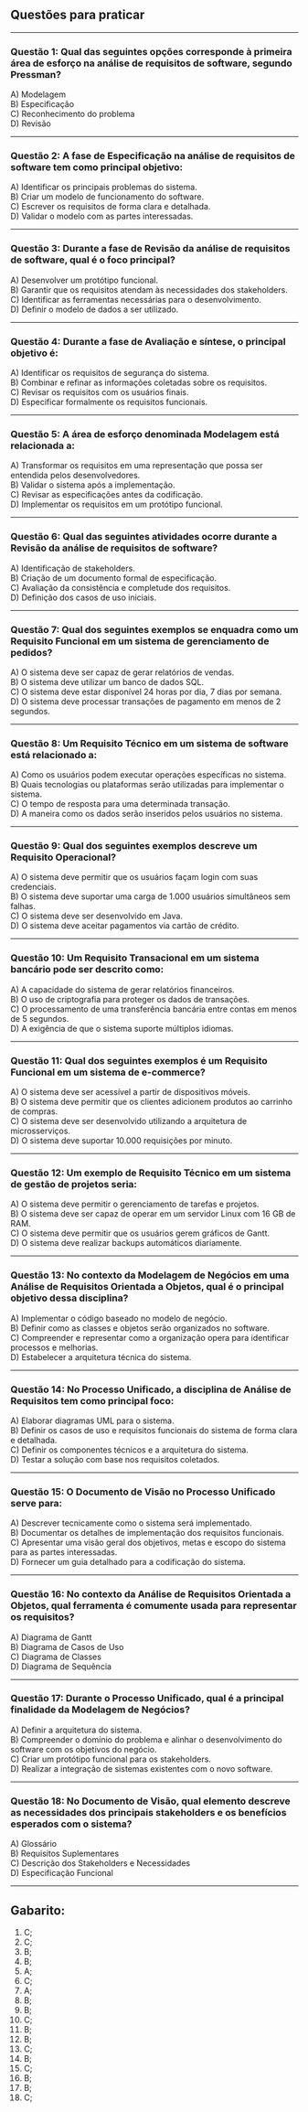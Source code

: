 ## Questões para praticar

---

### Questão 1: Qual das seguintes opções corresponde à primeira área de esforço na análise de requisitos de software, segundo Pressman?

A) Modelagem  
B) Especificação  
C) Reconhecimento do problema  
D) Revisão  

---

### Questão 2: A fase de **Especificação** na análise de requisitos de software tem como principal objetivo:

A) Identificar os principais problemas do sistema.  
B) Criar um modelo de funcionamento do software.  
C) Escrever os requisitos de forma clara e detalhada.  
D) Validar o modelo com as partes interessadas.  

---

### Questão 3: Durante a fase de **Revisão** da análise de requisitos de software, qual é o foco principal?

A) Desenvolver um protótipo funcional.  
B) Garantir que os requisitos atendam às necessidades dos stakeholders.  
C) Identificar as ferramentas necessárias para o desenvolvimento.  
D) Definir o modelo de dados a ser utilizado.  

---

### Questão 4: Durante a fase de **Avaliação e síntese**, o principal objetivo é:

A) Identificar os requisitos de segurança do sistema.  
B) Combinar e refinar as informações coletadas sobre os requisitos.  
C) Revisar os requisitos com os usuários finais.  
D) Especificar formalmente os requisitos funcionais.  

---

### Questão 5: A área de esforço denominada **Modelagem** está relacionada a:

A) Transformar os requisitos em uma representação que possa ser entendida pelos desenvolvedores.  
B) Validar o sistema após a implementação.  
C) Revisar as especificações antes da codificação.  
D) Implementar os requisitos em um protótipo funcional.  

---

### Questão 6: Qual das seguintes atividades ocorre durante a **Revisão** da análise de requisitos de software?

A) Identificação de stakeholders.  
B) Criação de um documento formal de especificação.  
C) Avaliação da consistência e completude dos requisitos.  
D) Definição dos casos de uso iniciais.  

---

### Questão 7: Qual dos seguintes exemplos se enquadra como um **Requisito Funcional** em um sistema de gerenciamento de pedidos?

A) O sistema deve ser capaz de gerar relatórios de vendas.  
B) O sistema deve utilizar um banco de dados SQL.  
C) O sistema deve estar disponível 24 horas por dia, 7 dias por semana.  
D) O sistema deve processar transações de pagamento em menos de 2 segundos.  

---

### Questão 8: Um **Requisito Técnico** em um sistema de software está relacionado a:

A) Como os usuários podem executar operações específicas no sistema.  
B) Quais tecnologias ou plataformas serão utilizadas para implementar o sistema.  
C) O tempo de resposta para uma determinada transação.  
D) A maneira como os dados serão inseridos pelos usuários no sistema.  

---

### Questão 9: Qual dos seguintes exemplos descreve um **Requisito Operacional**?

A) O sistema deve permitir que os usuários façam login com suas credenciais.  
B) O sistema deve suportar uma carga de 1.000 usuários simultâneos sem falhas.  
C) O sistema deve ser desenvolvido em Java.  
D) O sistema deve aceitar pagamentos via cartão de crédito.  

---

### Questão 10: Um **Requisito Transacional** em um sistema bancário pode ser descrito como:

A) A capacidade do sistema de gerar relatórios financeiros.  
B) O uso de criptografia para proteger os dados de transações.  
C) O processamento de uma transferência bancária entre contas em menos de 5 segundos.  
D) A exigência de que o sistema suporte múltiplos idiomas.  

---

### Questão 11: Qual dos seguintes exemplos é um **Requisito Funcional** em um sistema de e-commerce?

A) O sistema deve ser acessível a partir de dispositivos móveis.  
B) O sistema deve permitir que os clientes adicionem produtos ao carrinho de compras.  
C) O sistema deve ser desenvolvido utilizando a arquitetura de microsserviços.  
D) O sistema deve suportar 10.000 requisições por minuto.  

---

### Questão 12: Um exemplo de **Requisito Técnico** em um sistema de gestão de projetos seria:

A) O sistema deve permitir o gerenciamento de tarefas e projetos.  
B) O sistema deve ser capaz de operar em um servidor Linux com 16 GB de RAM.  
C) O sistema deve permitir que os usuários gerem gráficos de Gantt.  
D) O sistema deve realizar backups automáticos diariamente.  

---

### Questão 13: No contexto da **Modelagem de Negócios** em uma Análise de Requisitos Orientada a Objetos, qual é o principal objetivo dessa disciplina?

A) Implementar o código baseado no modelo de negócio.  
B) Definir como as classes e objetos serão organizados no software.  
C) Compreender e representar como a organização opera para identificar processos e melhorias.  
D) Estabelecer a arquitetura técnica do sistema.  

---

### Questão 14: No **Processo Unificado**, a disciplina de **Análise de Requisitos** tem como principal foco:

A) Elaborar diagramas UML para o sistema.  
B) Definir os casos de uso e requisitos funcionais do sistema de forma clara e detalhada.  
C) Definir os componentes técnicos e a arquitetura do sistema.  
D) Testar a solução com base nos requisitos coletados.  

---

### Questão 15: O **Documento de Visão** no Processo Unificado serve para:

A) Descrever tecnicamente como o sistema será implementado.  
B) Documentar os detalhes de implementação dos requisitos funcionais.  
C) Apresentar uma visão geral dos objetivos, metas e escopo do sistema para as partes interessadas.  
D) Fornecer um guia detalhado para a codificação do sistema.  

---

### Questão 16: No contexto da **Análise de Requisitos Orientada a Objetos**, qual ferramenta é comumente usada para representar os requisitos?

A) Diagrama de Gantt  
B) Diagrama de Casos de Uso  
C) Diagrama de Classes  
D) Diagrama de Sequência  

---

### Questão 17: Durante o **Processo Unificado**, qual é a principal finalidade da **Modelagem de Negócios**?

A) Definir a arquitetura do sistema.  
B) Compreender o domínio do problema e alinhar o desenvolvimento do software com os objetivos do negócio.  
C) Criar um protótipo funcional para os stakeholders.  
D) Realizar a integração de sistemas existentes com o novo software.  

---

### Questão 18: No **Documento de Visão**, qual elemento descreve as necessidades dos principais stakeholders e os benefícios esperados com o sistema?

A) Glossário  
B) Requisitos Suplementares  
C) Descrição dos Stakeholders e Necessidades  
D) Especificação Funcional

---

## Gabarito:

1) C;
2) C;
3) B;
4) B;
5) A;
6) C;
7) A;
8) B;
9) B;
10) C;
11) B;
12) B;
13) C;
14) B;
15) C;
16) B;
17) B;
18) C;
